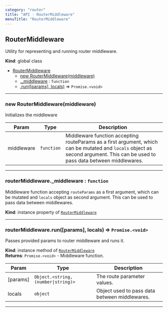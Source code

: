 ```yaml
---
category: "router"
title: "API - RouterMiddleware"
menuTitle: "RouterMiddleware"
---
```


## RouterMiddleware&nbsp;<a name="RouterMiddleware" href="https://github.com/seznam/ima/blob/v17.12.3/packages/core/src/router/RouterMiddleware.js#L6" target="_blank"><span class="icon"><i class="fas fa-external-link-alt fa-xs"></i></span></a>
Utility for representing and running router middleware.

**Kind**: global class  

* [RouterMiddleware](#RouterMiddleware)
    * [new RouterMiddleware(middleware)](#new_RouterMiddleware_new)
    * [._middleware](#RouterMiddleware+_middleware) : <code>function</code>
    * [.run([params], locals)](#RouterMiddleware+run) ⇒ <code>Promise.&lt;void&gt;</code>


* * *

### new RouterMiddleware(middleware)&nbsp;<a name="new_RouterMiddleware_new"></a>
Initializes the middleware


| Param | Type | Description |
| --- | --- | --- |
| middleware | <code>function</code> | Middleware        function accepting routeParams as a first argument, which can be mutated        and <code>locals</code> object as second argument. This can be used to pass data        between middlewares. |


* * *

### routerMiddleware.\_middleware : <code>function</code>&nbsp;<a name="RouterMiddleware+_middleware" href="https://github.com/seznam/ima/blob/v17.12.3/packages/core/src/router/RouterMiddleware.js#L29" target="_blank"><span class="icon"><i class="fas fa-external-link-alt fa-xs"></i></span></a>
Middleware function accepting <code>routeParams</code> as a first argument, which can be
mutated and <code>locals</code> object as second argument. This can be used to pass data
between middlewares.

**Kind**: instance property of [<code>RouterMiddleware</code>](#RouterMiddleware)  

* * *

### routerMiddleware.run([params], locals) ⇒ <code>Promise.&lt;void&gt;</code>&nbsp;<a name="RouterMiddleware+run" href="https://github.com/seznam/ima/blob/v17.12.3/packages/core/src/router/RouterMiddleware.js#L39" target="_blank"><span class="icon"><i class="fas fa-external-link-alt fa-xs"></i></span></a>
Passes provided params to router middleware and runs it.

**Kind**: instance method of [<code>RouterMiddleware</code>](#RouterMiddleware)  
**Returns**: <code>Promise.&lt;void&gt;</code> - Middleware function.  

| Param | Type | Description |
| --- | --- | --- |
| [params] | <code>Object.&lt;string, (number\|string)&gt;</code> | The route parameter values. |
| locals | <code>object</code> | Object used to pass data between middlewares. |


* * *

